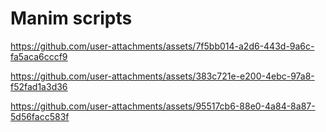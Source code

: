 # Manim scripts

https://github.com/user-attachments/assets/7f5bb014-a2d6-443d-9a6c-fa5aca6cccf9

https://github.com/user-attachments/assets/383c721e-e200-4ebc-97a8-f52fad1a3d36

https://github.com/user-attachments/assets/95517cb6-88e0-4a84-8a87-5d56facc583f
